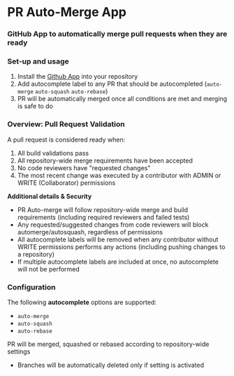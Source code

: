 # PR Auto-Merge App

### GitHub App to automatically merge pull requests when they are ready

### Set-up and usage
1. Install the [Github App](https://github.com/apps/pr-autocomplete) into your repository
2. Add autocomplete label to any PR that should be autocompleted (`auto-merge` `auto-squash` `auto-rebase`)
3. PR will be automatically merged once all conditions are met and merging is safe to do

### Overview: Pull Request Validation
A pull request is considered ready when:
1. All build validations pass
2. All repository-wide merge requirements have been accepted
3. No code reviewers have "requested changes"
4. The most recent change was executed by a contributor with ADMIN or WRITE (Collaborator) permissions

**Additional details & Security**
- PR Auto-merge will follow repository-wide merge and build requirements (including required reviewers and failed tests)
- Any requested/suggested changes from code reviewers will block automerge/autosquash, regardless of permissions
- All autocomplete labels will be removed when any contributor without WRITE permissions performs any actions (including pushing changes to a repository)
- If multiple autocomplete labels are included at once, no autocomplete will not be performed

### Configuration

The following **autocomplete** options are supported:
- `auto-merge`
- `auto-squash`
- `auto-rebase`

PR will be merged, squashed or rebased according to repository-wide settings
- Branches will be automatically deleted only if setting is activated

